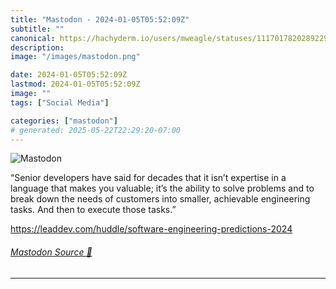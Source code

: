 ```yaml
---
title: "Mastodon - 2024-01-05T05:52:09Z"
subtitle: ""
canonical: https://hachyderm.io/users/mweagle/statuses/111701782028922932
description:
image: "/images/mastodon.png"

date: 2024-01-05T05:52:09Z
lastmod: 2024-01-05T05:52:09Z
image: ""
tags: ["Social Media"]

categories: ["mastodon"]
# generated: 2025-05-22T22:29:20-07:00
---
```

![Mastodon](/images/mastodon.png)

<p>“Senior developers have said for decades that it isn’t expertise in a language that makes you valuable; it’s the ability to solve problems and to break down the needs of customers into smaller, achievable engineering tasks. And then to execute those tasks.”</p><p><a href="https://leaddev.com/huddle/software-engineering-predictions-2024" target="_blank" rel="nofollow noopener noreferrer" translate="no"><span class="invisible">https://</span><span class="ellipsis">leaddev.com/huddle/software-en</span><span class="invisible">gineering-predictions-2024</span></a></p>


###### [Mastodon Source 🐘](https://hachyderm.io/@mweagle/111701782028922932)

___
